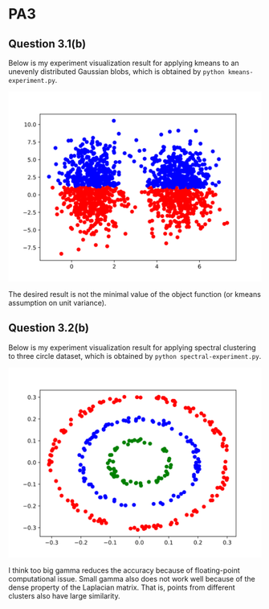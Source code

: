 # PA3

<!-- you can modify the answering template freely -->
## Question 3.1(b)
Below is my experiment visualization result for applying kmeans to an unevenly distributed
Gaussian blobs, which is obtained by `python kmeans-experiment.py`.

![](kmeans-clustering.svg)

The desired result is not the minimal value of the object function (or kmeans assumption on unit variance).


<!-- By detailed analysis I found ... -->

## Question 3.2(b)
Below is my experiment visualization result for applying spectral clustering to three circle
dataset, which is obtained by `python spectral-experiment.py`.

![](spectral-experiment.svg)

I think too big gamma reduces the accuracy because of floating-point computational issue. Small gamma also does not work well because of the dense property of the Laplacian matrix. That is, points from different clusters also have large similarity.